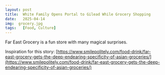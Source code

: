 ```yaml
---
layout: post
title:  White Family Opens Portal to Gilead While Grocery Shopping
date:   2025-04-14
img:  grocery.jpg
tags:   [Food, Culture]
---
```


Far East Grocery is a fun store with many magical surprises.

Inspiration for this story:  [https://www.smilepolitely.com/food-drink/far-east-grocery-gets-the-deep-endearing-specificity-of-asian-groceries/](https://www.smilepolitely.com/food-drink/far-east-grocery-gets-the-deep-endearing-specificity-of-asian-groceries/)
